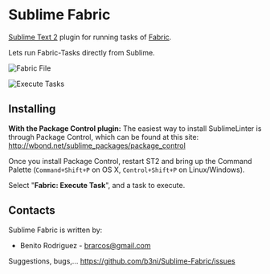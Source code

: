 Sublime Fabric
==============

[Sublime Text 2](http://www.sublimetext.com/) plugin for running tasks of [Fabric](https://github.com/fabric/fabric). 

Lets run Fabric-Tasks directly from Sublime.

![Fabric File](http://img52.imageshack.us/img52/2306/readetrabajo1001b.png)

![Execute Tasks](http://img824.imageshack.us/img824/974/readetrabajo1002.png)

Installing
----------
**With the Package Control plugin:** The easiest way to install SublimeLinter is through Package Control, which can be found at this site: http://wbond.net/sublime_packages/package_control

Once you install Package Control, restart ST2 and bring up the Command Palette (`Command+Shift+P` on OS X, `Control+Shift+P` on Linux/Windows).

Select "**Fabric: Execute Task**", and a task to execute.

Contacts
--------

Sublime Fabric is written by:

* Benito Rodriguez - brarcos@gmail.com

Suggestions, bugs,... https://github.com/b3ni/Sublime-Fabric/issues
